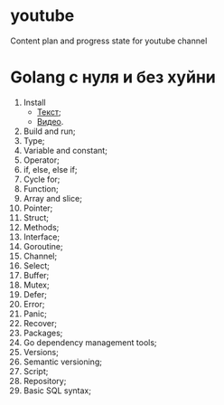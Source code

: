 # youtube
Content plan and progress state for youtube channel

# Golang с нуля и без хуйни

1. Install
    - [Текст](https://github.com/andreyKuzmin-lehamed/youtube/blob/main/install.md#%D0%BA%D0%B0%D0%BA-%D1%83%D1%81%D1%82%D0%B0%D0%BD%D0%BE%D0%B2%D0%B8%D1%82%D1%8C-%D1%8F%D0%B7%D1%8B%D0%BA-go-%D0%BD%D0%B0-%D0%BA%D0%BE%D0%BC%D0%BF%D1%8C%D1%8E%D1%82%D0%B5%D1%80);
    - [Видео](https://www.youtube.com/watch?v=IST_Kmss8qU).
2. Build and run;
3. Type;
4. Variable and constant;
5. Operator;
6. if, else, else if;
7. Cycle for;
8. Function;
9. Array and slice;
10. Pointer;
11. Struct;
12. Methods;
13. Interface;
14. Goroutine;
15. Channel;
16. Select;
17. Buffer;
18. Mutex;
19. Defer;
20. Error;
21. Panic;
22. Recover;
23. Packages;
24. Go dependency management tools;
25. Versions;
26. Semantic versioning;
27. Script;
28. Repository;
29. Basic SQL syntax;
